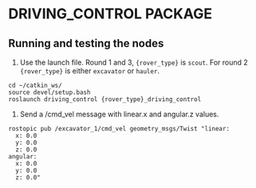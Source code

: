 # DRIVING_CONTROL PACKAGE

## Running and testing the nodes

1. Use the launch file. Round 1 and 3, `{rover_type}` is `scout`. For round 2 `{rover_type}` is either `excavator` or `hauler`.

```
cd ~/catkin_ws/
source devel/setup.bash
roslaunch driving_control {rover_type}_driving_control
```

1. Send a /cmd_vel message with linear.x and angular.z values.

```
rostopic pub /excavator_1/cmd_vel geometry_msgs/Twist "linear:
  x: 0.0
  y: 0.0
  z: 0.0
angular:
  x: 0.0
  y: 0.0
  z: 0.0" 
```